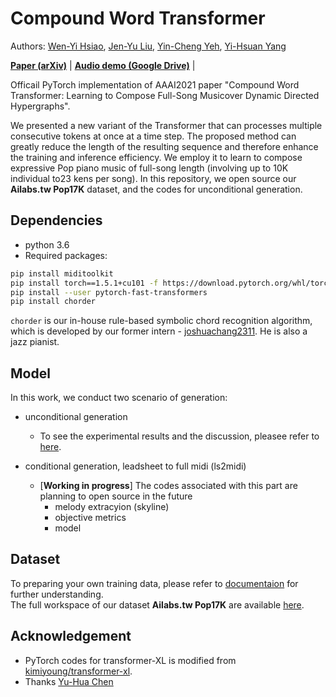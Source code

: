 # Compound Word Transformer


Authors: [Wen-Yi Hsiao](), [Jen-Yu Liu](), [Yin-Cheng Yeh](), [Yi-Hsuan Yang]()

[**Paper (arXiv)**]() | [**Audio demo (Google Drive)**]() |

Officail PyTorch implementation of AAAI2021 paper "Compound Word Transformer: Learning to Compose Full-Song Musicover Dynamic Directed Hypergraphs".

We presented a new variant of the Transformer that can processes multiple consecutive tokens at once at a time step. The proposed method can greatly reduce the length of the resulting sequence and therefore enhance the training and inference efficiency. We employ it to learn to compose expressive Pop piano music of full-song length (involving up to 10K individual to23 kens per song). In this repository, we open source our **Ailabs.tw Pop17K** dataset, and the codes for unconditional generation.


## Dependencies

* python 3.6
* Required packages:
```bash
pip install miditoolkit
pip install torch==1.5.1+cu101 -f https://download.pytorch.org/whl/torch_stable.html
pip install --user pytorch-fast-transformers
pip install chorder
```

``chorder`` is our in-house rule-based symbolic chord recognition algorithm, which is developed by our former intern - [joshuachang2311](https://github.com/joshuachang2311/chorder). He is also a jazz pianist. 


## Model
In this work, we conduct two scenario of generation:
* unconditional generation
    * To see the experimental results and the discussion, pleasee refer to [here](./worksapce/uncond/Experiments.md). 

* conditional generation, leadsheet to full midi (ls2midi)
    * [**Working in progress**] The codes associated with this part are planning to open source in the future
        * melody extracyion (skyline) 
        * objective metrics
        * model

## Dataset
To preparing your own training data, please refer to [documentaion]() for further understanding.  
The full workspace of our dataset **Ailabs.tw Pop17K** are available [here](https://drive.google.com/drive/folders/1DY54sxeCcQfVXdGXps5lHwtRe7D_kBRV?usp=sharing).


## Acknowledgement
- PyTorch codes for transformer-XL is modified from [kimiyoung/transformer-xl](https://github.com/kimiyoung/transformer-xl).
- Thanks [
Yu-Hua Chen](https://github.com/ss12f32v)

